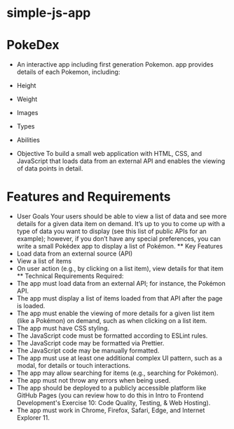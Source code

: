 # simple-js-app
   # PokeDex 
 
 * An interactive app including first generation Pokemon.
   app provides details of each Pokemon, including:
* Height
* Weight
* Images
* Types
* Abilities

* Objective
To build a small web application with HTML, CSS, and JavaScript that loads
data from an external API and enables the viewing of data points in detail.

# Features and Requirements
* User Goals
Your users should be able to view a list of data and see more details for a given data item on demand.
It’s up to you to come up with a type of data you want to display (see this list of public APIs for an
example); however, if you don’t have any special preferences, you can write a small Pokédex app to
display a list of Pokémon.
** Key Features
* Load data from an external source (API)
* View a list of items
* On user action (e.g., by clicking on a list item), view details for that item
** Technical Requirements
Required:
* The app must load data from an external API; for instance, the Pokémon API.
* The app must display a list of items loaded from that API after the page is loaded.
* The app must enable the viewing of more details for a given list item (like a Pokémon) on
  demand, such as when clicking on a list item.
* The app must have CSS styling.
* The JavaScript code must be formatted according to ESLint rules.
* The JavaScript code may be formatted via Prettier.
* The JavaScript code may be manually formatted.
* The app must use at least one additional complex UI pattern, such as a modal, for details or
  touch interactions.
* The app may allow searching for items (e.g., searching for Pokémon).
* The app must not throw any errors when being used.
* The app should be deployed to a publicly accessible platform like GitHub Pages (you can
  review how to do this in Intro to Frontend Development's Exercise 10: Code Quality, Testing, &
  Web Hosting).
* The app must work in Chrome, Firefox, Safari, Edge, and Internet Explorer 11.
